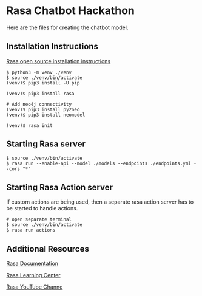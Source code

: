 # Rasa Chatbot Hackathon
Here are the files for creating the chatbot model.  

## Installation Instructions
[Rasa open source installation instructions](https://rasa.com/docs/rasa/installation/)

```
$ python3 -m venv ./venv
$ source ./venv/bin/activate
(venv)$ pip3 install -U pip

(venv)$ pip3 install rasa

# Add neo4j connectivity
(venv)$ pip3 install py2neo
(venv)$ pip3 install neomodel

(venv)$ rasa init
```

## Starting Rasa server
```
$ source ./venv/bin/activate
$ rasa run --enable-api --model ./models --endpoints ./endpoints.yml --cors "*"
```

## Starting Rasa Action server
If custom actions are being used, then a separate rasa action server has to be started to handle actions.

```
# open separate terminal
$ source ./venv/bin/activate
$ rasa run actions
```

## Additional Resources
[Rasa Documentation](https://rasa.com/docs/)

[Rasa Learning Center](https://learning.rasa.com/)

[Rasa YouTube Channe](https://www.youtube.com/channel/UCJ0V6493mLvqdiVwOKWBODQ                                                                                          )
